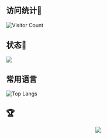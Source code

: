 ## 访问统计🦄
![Visitor Count](https://profile-counter.glitch.me/JalenGuo/count.svg)
## 状态🦄
![](https://github-readme-stats.vercel.app/api?username=JalenGuo&show_icons=true&theme=transparent)
## 常用语言
![Top Langs](https://github-readme-stats.vercel.app/api/top-langs/?username=JalenGuo&layout=compact&theme=tokyonight)
## 🏆
<div align="center"> <img src="https://github-profile-trophy.vercel.app/?username=JalenGuo" /> </div>

<!--
**JalenGuo/JalenGuo** is a ✨ _special_ ✨ repository because its `README.md` (this file) appears on your GitHub profile.

Here are some ideas to get you started:

- 🔭 I’m currently working on ...
- 🌱 I’m currently learning ...
- 👯 I’m looking to collaborate on ...
- 🤔 I’m looking for help with ...
- 💬 Ask me about ...
- 📫 How to reach me: ...
- 😄 Pronouns: ...
- ⚡ Fun fact: ...
-->
